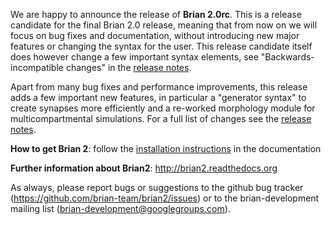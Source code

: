 <html><body><p>We are happy to announce the release of <strong>Brian 2.0rc</strong>. This is a release candidate for the final Brian 2.0 release, meaning that from now on we will focus on bug fixes and documentation, without introducing new major features or changing the syntax for the user. This release candidate itself does however change a few important syntax elements, see "Backwards-incompatible changes" in the <a href="http://brian2.readthedocs.org/en/2.0rc/introduction/release_notes.html">release notes</a>.

Apart from many bug fixes and performance improvements, this release adds a few important new features, in particular a "generator syntax" to create synapses more efficiently and a re-worked morphology module for multicompartmental simulations. For a full list of changes see the <a href="http://brian2.readthedocs.org/en/2.0rc/introduction/release_notes.html">release notes</a>.

<strong>How to get Brian 2</strong>: follow the <a href="http://brian2.readthedocs.org/en/2.0rc/introduction/install.html">installation instructions</a> in the documentation

<strong>Further information about Brian2</strong>: <a class="moz-txt-link-freetext" href="http://brian2.readthedocs.org">http://brian2.readthedocs.org</a>

As always, please report bugs or suggestions to the github bug tracker (<a class="moz-txt-link-freetext" href="https://github.com/brian-team/brian2/issues">https://github.com/brian-team/brian2/issues</a>) or to the brian-development mailing list (<a class="moz-txt-link-abbreviated" href="mailto:brian-development@googlegroups.com">brian-development@googlegroups.com</a>).</p></body></html>